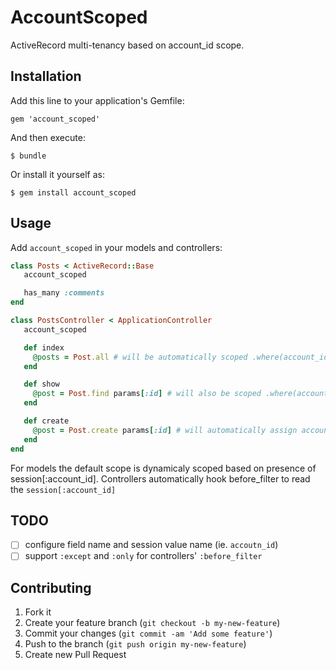 # AccountScoped

ActiveRecord multi-tenancy based on account_id scope.

## Installation

Add this line to your application's Gemfile:

    gem 'account_scoped'

And then execute:

    $ bundle

Or install it yourself as:

    $ gem install account_scoped

## Usage

Add `account_scoped` in your models and controllers:

```ruby
class Posts < ActiveRecord::Base
   account_scoped

   has_many :comments
end
```

```ruby
class PostsController < ApplicationController
   account_scoped

   def index
     @posts = Post.all # will be automatically scoped .where(account_id: session[:account_id])
   end

   def show
     @post = Post.find params[:id] # will also be scoped .where(account_id: session[:account_id])
   end

   def create
     @post = Post.create params[:id] # will automatically assign account_id as session[:account_id]
   end
end
```

For models the default scope is dynamicaly scoped based on presence of session[:account_id]. 
Controllers automatically hook before_filter to read the `session[:account_id]`

## TODO

- [ ] configure field name and session value name (ie. `accoutn_id`)
- [ ] support `:except` and `:only` for controllers' `:before_filter`

## Contributing

1. Fork it
2. Create your feature branch (`git checkout -b my-new-feature`)
3. Commit your changes (`git commit -am 'Add some feature'`)
4. Push to the branch (`git push origin my-new-feature`)
5. Create new Pull Request
